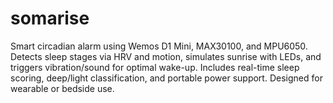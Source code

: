 # somarise
Smart circadian alarm using Wemos D1 Mini, MAX30100, and MPU6050. Detects sleep stages via HRV and motion, simulates sunrise with LEDs, and triggers vibration/sound for optimal wake-up. Includes real-time sleep scoring, deep/light classification, and portable power support. Designed for wearable or bedside use.
